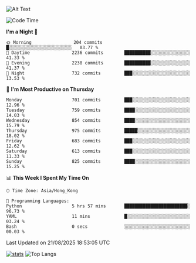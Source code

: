 ![Alt Text](https://media.tenor.com/3Gehha8RO-sAAAAC/goose-dance.gif)

<!--START_SECTION:waka-->
![Code Time](http://img.shields.io/badge/Code%20Time-475%20hrs%2031%20mins-blue)

**I'm a Night 🦉** 

```text
🌞 Morning                204 commits         █░░░░░░░░░░░░░░░░░░░░░░░░   03.77 % 
🌆 Daytime                2236 commits        ██████████░░░░░░░░░░░░░░░   41.33 % 
🌃 Evening                2238 commits        ██████████░░░░░░░░░░░░░░░   41.37 % 
🌙 Night                  732 commits         ███░░░░░░░░░░░░░░░░░░░░░░   13.53 % 
```
📅 **I'm Most Productive on Thursday** 

```text
Monday                   701 commits         ███░░░░░░░░░░░░░░░░░░░░░░   12.96 % 
Tuesday                  759 commits         ████░░░░░░░░░░░░░░░░░░░░░   14.03 % 
Wednesday                854 commits         ████░░░░░░░░░░░░░░░░░░░░░   15.79 % 
Thursday                 975 commits         █████░░░░░░░░░░░░░░░░░░░░   18.02 % 
Friday                   683 commits         ███░░░░░░░░░░░░░░░░░░░░░░   12.62 % 
Saturday                 613 commits         ███░░░░░░░░░░░░░░░░░░░░░░   11.33 % 
Sunday                   825 commits         ████░░░░░░░░░░░░░░░░░░░░░   15.25 % 
```


📊 **This Week I Spent My Time On** 

```text
🕑︎ Time Zone: Asia/Hong_Kong

💬 Programming Languages: 
Python                   5 hrs 57 mins       ████████████████████████░   96.73 % 
YAML                     11 mins             █░░░░░░░░░░░░░░░░░░░░░░░░   03.24 % 
Bash                     0 secs              ░░░░░░░░░░░░░░░░░░░░░░░░░   00.03 % 
```


 Last Updated on 21/08/2025 18:53:05 UTC
<!--END_SECTION:waka-->
[![stats](https://github-readme-stats-rose-phi.vercel.app/api?username=jxncted&count_private=true)](https://github.com/jxncted/github-readme-stats)
![Top Langs](https://github-readme-stats-rose-phi.vercel.app/api/top-langs/?username=jxncted\&layout=compact&hide=c,assembly,jupyter%20notebook)
